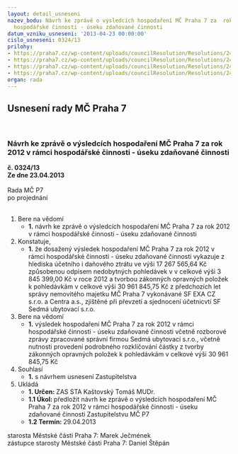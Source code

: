 ```yaml
---
layout: detail_usneseni
nazev_bodu: Návrh ke zprávě o výsledcích hospodaření MČ Praha 7 za  rok 2012 v rámci
  hospodářské činnosti - úseku zdaňované činnosti
datum_vzniku_usneseni: '2013-04-23 00:00:00'
cislo_usneseni: 0324/13
prilohy:
- https://praha7.cz/wp-content/uploads/councilResolution/Resolutions/24057/22-13-priloha_1.doc
- https://praha7.cz/wp-content/uploads/councilResolution/Resolutions/24057/22-13-priloha_3.doc
- https://praha7.cz/wp-content/uploads/councilResolution/Resolutions/24057/22-13-priloha_4.doc
- https://praha7.cz/wp-content/uploads/councilResolution/Resolutions/24057/22-13-priloha_5.doc
organ: rada
---
```

<div id="ucUsn_pList" class="usn">
	<span><h2>Usnesení rady MČ Praha 7 </h2>
<br></span><div class="standBody">
<span><h3>Návrh ke zprávě o výsledcích hospodaření MČ Praha 7 za  rok 2012 v rámci hospodářské činnosti - úseku zdaňované činnosti</h3></span><div class="center">
		<strong>č. 0324/13</strong><br>
	</div>
<div class="center">
		<strong>Ze dne 23.04.2013</strong><br><br>
	</div>Rada MČ P7<br> po projednání<br><br><ol>
<li>Bere na vědomí<ul><li>
<strong>1.</strong> návrh ke zprávě o výsledcích hospodaření MČ Praha 7 za  rok 2012 v rámci hospodářské činnosti - úseku zdaňované činnosti</li></ul>
</li>
<li>Konstatuje,<ul><li>
<strong>1.</strong> že dosažený výsledek hospodaření MČ Praha 7 za  rok 2012 v rámci hospodářské činnosti - úseku zdaňované činnosti vykazuje z hlediska účetního i daňového ztrátu ve výši 17 267 565,64 Kč způsobenou odpisem nedobytných pohledávek v v celkové výši 3 845 399,00 Kč v roce 2012 a tvorbou zákonných opravných položek k pohledávkám v celkové výši 30 961 845,75 Kč z předchozích let správy nemovitého majetku MČ Praha 7 vykonávané SF EXA CZ s.r.o. a Centra a.s., zjištěné při převzetí a sjednocení účetnicvtí SF Sedmá ubytovací s.r.o.</li></ul>
</li>
<li>Bere na vědomí<ul><li>
<strong>1.</strong> výsledek hospodaření MČ Praha 7 za  rok 2012 v rámci hospodářské činnosti - úseku zdaňované činnosti včetně rozborové zprávy zpracované správní firmou Sedmá ubytovací s.r.o., včetně nutnosti provedení podrobného rozklíčování částky z tvorby zákonných opravných položek k pohledávkám v celkové výši 30 961 845,75 Kč</li></ul>
</li>
<li>Souhlasí<ul><li>
<strong>1.</strong> s návrhem usnesení Zastupitelstva</li></ul>
</li>
<li>Ukládá<ul>
<li>
<strong>1. Určen: </strong>ZAS STA Kaštovský Tomáš MUDr.</li>
<li>
<strong>1.1 Úkol: </strong>předložit návrh ke zprávě o výsledcích hospodaření MČ Praha 7 za  rok  2012 v rámci hospodářské činnosti - úseku zdaňované činnosti Zastupitelstvu MČ P7  </li>
<li>
<strong>1.2 Termín: </strong>29.04.2013</li>
</ul>
</li>
</ol>starosta Městské části Praha 7: Marek Ječmének<br>zástupce starosty Městské části Praha 7: Daniel Štěpán 
</div>
</div>